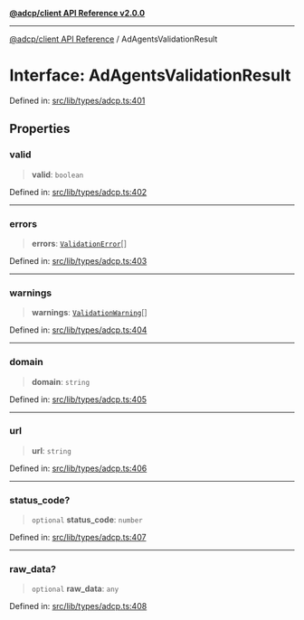 [**@adcp/client API Reference v2.0.0**](../README.md)

***

[@adcp/client API Reference](../README.md) / AdAgentsValidationResult

# Interface: AdAgentsValidationResult

Defined in: [src/lib/types/adcp.ts:401](https://github.com/adcontextprotocol/adcp-client/blob/9ed0be764adbd110916d257101c95a577b3f15c8/src/lib/types/adcp.ts#L401)

## Properties

### valid

> **valid**: `boolean`

Defined in: [src/lib/types/adcp.ts:402](https://github.com/adcontextprotocol/adcp-client/blob/9ed0be764adbd110916d257101c95a577b3f15c8/src/lib/types/adcp.ts#L402)

***

### errors

> **errors**: [`ValidationError`](ValidationError.md)[]

Defined in: [src/lib/types/adcp.ts:403](https://github.com/adcontextprotocol/adcp-client/blob/9ed0be764adbd110916d257101c95a577b3f15c8/src/lib/types/adcp.ts#L403)

***

### warnings

> **warnings**: [`ValidationWarning`](ValidationWarning.md)[]

Defined in: [src/lib/types/adcp.ts:404](https://github.com/adcontextprotocol/adcp-client/blob/9ed0be764adbd110916d257101c95a577b3f15c8/src/lib/types/adcp.ts#L404)

***

### domain

> **domain**: `string`

Defined in: [src/lib/types/adcp.ts:405](https://github.com/adcontextprotocol/adcp-client/blob/9ed0be764adbd110916d257101c95a577b3f15c8/src/lib/types/adcp.ts#L405)

***

### url

> **url**: `string`

Defined in: [src/lib/types/adcp.ts:406](https://github.com/adcontextprotocol/adcp-client/blob/9ed0be764adbd110916d257101c95a577b3f15c8/src/lib/types/adcp.ts#L406)

***

### status\_code?

> `optional` **status\_code**: `number`

Defined in: [src/lib/types/adcp.ts:407](https://github.com/adcontextprotocol/adcp-client/blob/9ed0be764adbd110916d257101c95a577b3f15c8/src/lib/types/adcp.ts#L407)

***

### raw\_data?

> `optional` **raw\_data**: `any`

Defined in: [src/lib/types/adcp.ts:408](https://github.com/adcontextprotocol/adcp-client/blob/9ed0be764adbd110916d257101c95a577b3f15c8/src/lib/types/adcp.ts#L408)
